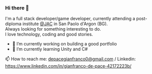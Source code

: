 ### Hi there 👋

I'm a full stack developer/game developer, currently attending a post-diploma institute [@JAC](https://jac-its.it/en/) in San Paolo d'Argon (BG). <br />
Always looking for something interesting to do. <br />
I love technology, coding and good stories.


- 🔭 I’m currently working on building a good portfolio
- 🌱 I’m currently learning Unity and C#


📫 How to reach me: depacegianfranco0@gmail.com / Linkedin: https://www.linkedin.com/in/gianfranco-de-pace-42172223b/

